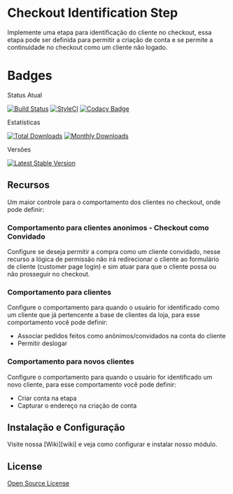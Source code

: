 # Checkout Identification Step

Implemente uma etapa para identificação do cliente no checkout, essa etapa pode ser definida para permitir a criação de conta e se permite a continuidade no checkout como um cliente não logado.

# Badges

Status Atual

[![Build Status](https://app.travis-ci.com/elisei/checkout-identification-step.svg?branch=Magento%402.3)](https://app.travis-ci.com/elisei/checkout-identification-step)
[![StyleCI](https://github.styleci.io/repos/432328264/shield?branch=Magento@2.3)](https://github.styleci.io/repos/432328264?branch=Magento@2.3)
[![Codacy Badge](https://app.codacy.com/project/badge/Grade/939d6dc3ac134fb384b67075bda95022)](https://www.codacy.com/gh/elisei/checkout-identification-step/dashboard?utm_source=github.com&amp;utm_medium=referral&amp;utm_content=elisei/checkout-identification-step&amp;utm_campaign=Badge_Grade)

Estatísticas

[![Total Downloads](https://poser.pugx.org/o2ti/checkout-identification-step/downloads)](https://packagist.org/packages/o2ti/checkout-identification-step)
[![Monthly Downloads](https://poser.pugx.org/o2ti/checkout-identification-step/d/monthly)](https://packagist.org/packages/o2ti/checkout-identification-step)

Versões

[![Latest Stable Version](https://poser.pugx.org/o2ti/checkout-identification-step/v/stable)](https://packagist.org/packages/o2ti/checkout-identification-step)

## Recursos

Um maior controle para o comportamento dos clientes no checkout, onde pode definir:

### Comportamento para clientes anonimos - Checkout como Convidado

Configure se deseja permitir a compra como um cliente convidado, nesse recurso a lógica de permissão não irá redirecionar o cliente ao formulário de cliente (customer page login) e sim atuar para que o cliente possa ou não prosseguir no checkout.

### Comportamento para clientes

Configure o comportamento para quando o usuário for identificado como um cliente que já pertencente a base de clientes da loja, para esse comportamento você pode definir:
- Associar pedidos feitos como anônimos/convidados na conta do cliente
- Permitir deslogar

### Comportamento para novos clientes

Configure o comportamento para quando  o usuário for identificado um novo cliente, para esse comportamento você pode definir:
- Criar conta na etapa
- Capturar o endereço na criação de conta

## Instalação e Configuração

Visite nossa [Wiki][wiki] e veja como configurar e instalar nosso módulo.

## License

[Open Source License](LICENSE.txt)
